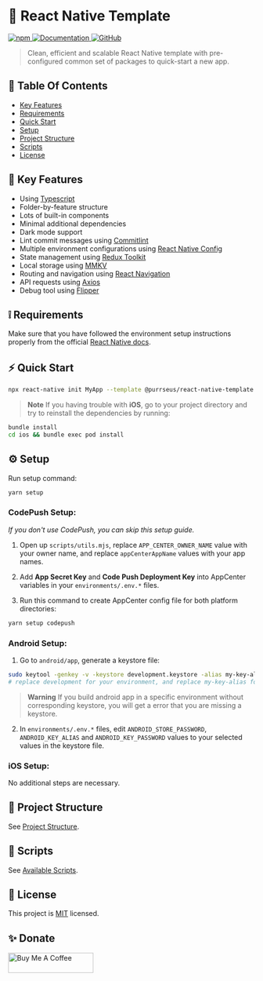 # :seedling: React Native Template

<p>
  <a href="https://www.npmjs.com/package/@purrseus/react-native-template">
    <img alt="npm" src="https://img.shields.io/npm/v/@purrseus/react-native-template.svg?label=%40purrseus%2Freact-native-template&logo=npm&style=flat-square">
  </a>
  <a href="https://github.com/thiendo261/react-native-template#readme">
    <img alt="Documentation" src="https://img.shields.io/badge/documentation-yes-brightgreen.svg?style=flat-square" />
  </a>
  <a href="https://github.com/thiendo261/react-native-template/blob/HEAD/LICENSE">
    <img alt="GitHub" src="https://img.shields.io/github/license/thiendo261/react-native-template.svg?style=flat-square">
  </a>
</p>

> Clean, efficient and scalable React Native template with pre-configured common set of packages to quick-start a new app.

## :bookmark: Table Of Contents

- [Key Features](#star2-key-features)
- [Requirements](#grey_exclamation-requirements)
- [Quick Start](#zap-quick-start)
- [Setup](#gear-setup)
- [Project Structure](#deciduous_tree-project-structure)
- [Scripts](#page_with_curl-scripts)
- [License](#page_facing_up-license)

## :star2: Key Features

- Using [Typescript](https://www.typescriptlang.org)
- Folder-by-feature structure
- Lots of built-in components
- Minimal additional dependencies
- Dark mode support
- Lint commit messages using [Commitlint](https://github.com/conventional-changelog/commitlint)
- Multiple environment configurations using [React Native Config](https://github.com/luggit/react-native-config)
- State management using [Redux Toolkit](https://redux-toolkit.js.org)
- Local storage using [MMKV](https://github.com/mrousavy/react-native-mmkv)
- Routing and navigation using [React Navigation](https://reactnavigation.org/)
- API requests using [Axios](https://axios-http.com)
- Debug tool using [Flipper](https://fbflipper.com)

## :grey_exclamation: Requirements

Make sure that you have followed the environment setup instructions properly from the official [React Native docs](https://reactnative.dev/docs/environment-setup).

## :zap: Quick Start

```sh
npx react-native init MyApp --template @purrseus/react-native-template
```

> **Note**
> If you having trouble with **iOS**, go to your project directory and try to reinstall the dependencies by running:

```sh
bundle install
cd ios && bundle exec pod install
```

## :gear: Setup

Run setup command:

```sh
yarn setup
```

### CodePush Setup:

_If you don't use CodePush, you can skip this setup guide._

1. Open up `scripts/utils.mjs`, replace `APP_CENTER_OWNER_NAME` value with your owner name, and replace `appCenterAppName` values with your app names.

2. Add **App Secret Key** and **Code Push Deployment Key** into AppCenter variables in your `environments/.env.*` files.

3. Run this command to create AppCenter config file for both platform directories:

```sh
yarn setup codepush
```

### Android Setup:

1. Go to `android/app`, generate a keystore file:

```sh
sudo keytool -genkey -v -keystore development.keystore -alias my-key-alias -keyalg RSA -keysize 2048 -validity 10000
# replace development for your environment, and replace my-key-alias for your alias
```

> **Warning**
> If you build android app in a specific environment without corresponding keystore, you will get a error that you are missing a keystore.

2. In `environments/.env.*` files, edit `ANDROID_STORE_PASSWORD`, `ANDROID_KEY_ALIAS` and `ANDROID_KEY_PASSWORD` values to your selected values in the keystore file.

### iOS Setup:

No additional steps are necessary.

## :deciduous_tree: Project Structure

See [Project Structure](./docs/project-structure.md).

## :page_with_curl: Scripts

See [Available Scripts](./docs/scripts.md).

## :page_facing_up: License

This project is [MIT](./LICENSE) licensed.

## :sparkles: Donate

<a href="https://www.buymeacoffee.com/thiendo261" target="_blank">
  <img src="https://cdn.buymeacoffee.com/buttons/default-orange.png" alt="Buy Me A Coffee" height="41" width="174">
</a>
